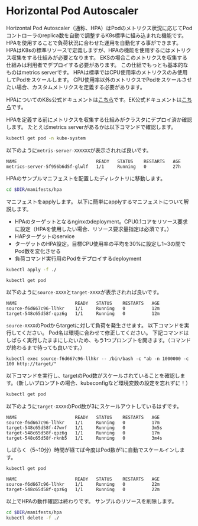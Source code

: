 # Horizontal Pod Autoscaler

Horizontal Pod Autoscaler（通称、HPA）はPodのメトリクス状況に応じてPodコントローラのreplica数を自動で調整するK8s標準に組み込まれた機能です。
HPAを使用することで負荷状況に合わせた運用を自動化する事ができます。
HPAはK8sの標準リソースで定義しますが、HPAの機能を使用するにはメトリクス収集をする仕組みが必要となります。
EKSの場合このメトリクスを収集する仕組みは利用者でデプロイする必要があります。
この仕組でもっとも基本的なものはmetrics serverです。
HPAは標準ではCPU使用率のメトリクスのみ使用してPodをスケールします。
CPU使用率以外のメトリクスでPodをスケールさせたい場合、カスタムメトリクスを定義する必要があります。

HPAについてのK8s公式ドキュメントは[こちら](https://kubernetes.io/docs/tasks/run-application/horizontal-pod-autoscale/)です。EK公式ドキュメントは[こちら](https://docs.aws.amazon.com/ja_jp/eks/latest/userguide/horizontal-pod-autoscaler.html)です。

HPAを定義する前にメトリクスを収集する仕組みがクラスタにデプロイ済か確認します。
たとえばmetrics serverがあるかは以下コマンドで確認します。

``` sh
kubectl get pod -n kube-system
```

以下のように`metris-server-XXXXXX`が表示されれば良いです。

```
NAME                              READY   STATUS    RESTARTS   AGE
metrics-server-5f956b6d5f-glwlf   1/1     Running   0          27h
```

HPAのサンプルマニフェストを配置したディレクトリに移動します。

``` sh
cd $DIR/manifests/hpa
```

マニフェストをapplyします。
以下に簡単にapplyするマニフェストについて解説します。
- HPAのターゲットとなるnginxのdeployment。CPU0.1コアをリソース要求に設定（HPAを使用したい場合、リソース要求量指定は必須です。）
- HAPターゲットのservice
- ターゲットのHPA設定。目標CPU使用率の平均を30%に設定し1~3の間でPod数を変化させる
- 負荷コマンド実行用のPodをデプロイするdeployment

``` sh
kubectl apply -f ./
```

``` sh
kubectl get pod
```

以下のように`source-XXXX`と`target-XXXX`が表示されれば良いです。

```
NAME                      READY   STATUS    RESTARTS   AGE
source-f6d667c96-llhkr    1/1     Running   0          12m
target-548c65d58f-qpz6g   1/1     Running   0          12m
```

`source-XXXX`のPodからtargetに対して負荷を発生させます。
以下コマンドを実行してください。
Pod名は環境に合わせて修正してください。
下記コマンドはしばらく実行したままにしたいため、もう1つプロンプトを開きます。（コマンドが終わるまで待っても良いです。）

```
kubectl exec source-f6d667c96-llhkr -- /bin/bash -c "ab -n 1000000 -c 100 http://target/"
```

以下コマンドを実行し、targetのPod数がスケールされていることを確認します。（新しいプロンプトの場合、kubeconfigなど環境変数の設定を忘れずに！）

``` sh
kubectl get pod
```

以下のように`target-XXXX`のPod数が3にスケールアウトしているはずです。

```
NAME                      READY   STATUS    RESTARTS   AGE
source-f6d667c96-llhkr    1/1     Running   0          17m
target-548c65d58f-47wvf   1/1     Running   0          3m5s
target-548c65d58f-qpz6g   1/1     Running   0          17m
target-548c65d58f-rknb5   1/1     Running   0          3m4s
```

しばらく（5~10分）時間が経てば今度はPod数が1に自動でスケールインします。

``` sh
kubectl get pod
```

```
NAME                      READY   STATUS    RESTARTS   AGE
source-f6d667c96-llhkr    1/1     Running   0          22m
target-548c65d58f-qpz6g   1/1     Running   0          22m
```

以上でHPAの動作確認は終わりです。
サンプルのリソースを削除します。

``` sh
cd $DIR/manifests/hpa
kubectl delete -f ./
```